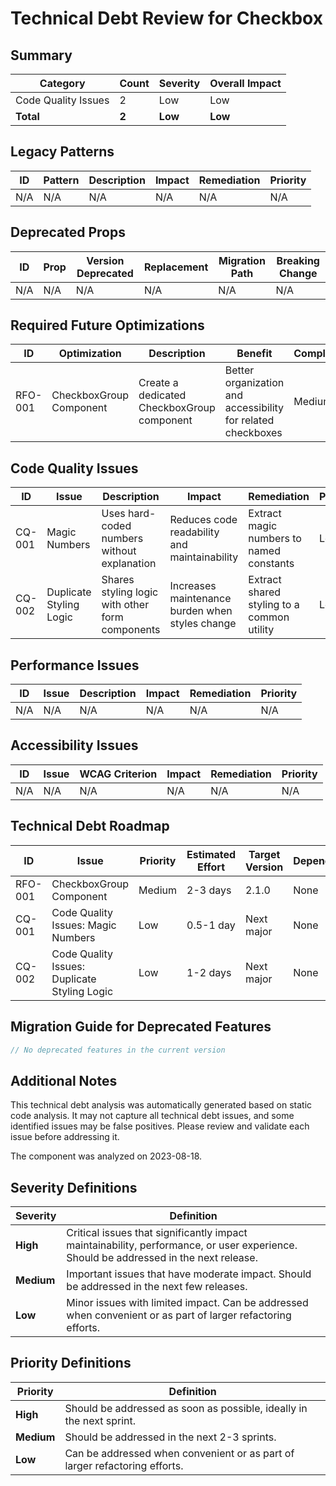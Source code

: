 # Technical Debt Review for Checkbox

## Summary

| Category | Count | Severity | Overall Impact |
|----------|-------|----------|----------------|
| Code Quality Issues | 2 | Low | Low |
| **Total** | **2** | **Low** | **Low** |

## Legacy Patterns

| ID | Pattern | Description | Impact | Remediation | Priority |
|----|---------|-------------|--------|-------------|----------|
| N/A | N/A | N/A | N/A | N/A | N/A |

## Deprecated Props

| ID | Prop | Version Deprecated | Replacement | Migration Path | Breaking Change |
|----|------|-------------------|-------------|----------------|----------------|
| N/A | N/A | N/A | N/A | N/A | N/A |

## Required Future Optimizations

| ID | Optimization | Description | Benefit | Complexity | Priority |
|----|--------------|-------------|---------|------------|----------|
| RFO-001 | CheckboxGroup Component | Create a dedicated CheckboxGroup component | Better organization and accessibility for related checkboxes | Medium | Medium |

## Code Quality Issues

| ID | Issue | Description | Impact | Remediation | Priority |
|----|-------|-------------|--------|-------------|----------|
| CQ-001 | Magic Numbers | Uses hard-coded numbers without explanation | Reduces code readability and maintainability | Extract magic numbers to named constants | Low |
| CQ-002 | Duplicate Styling Logic | Shares styling logic with other form components | Increases maintenance burden when styles change | Extract shared styling to a common utility | Low |

## Performance Issues

| ID | Issue | Description | Impact | Remediation | Priority |
|----|-------|-------------|--------|-------------|----------|
| N/A | N/A | N/A | N/A | N/A | N/A |

## Accessibility Issues

| ID | Issue | WCAG Criterion | Impact | Remediation | Priority |
|----|-------|----------------|--------|-------------|----------|
| N/A | N/A | N/A | N/A | N/A | N/A |

## Technical Debt Roadmap

| ID | Issue | Priority | Estimated Effort | Target Version | Dependencies |
|----|-------|----------|------------------|----------------|--------------|
| RFO-001 | CheckboxGroup Component | Medium | 2-3 days | 2.1.0 | None |
| CQ-001 | Code Quality Issues: Magic Numbers | Low | 0.5-1 day | Next major | None |
| CQ-002 | Code Quality Issues: Duplicate Styling Logic | Low | 1-2 days | Next major | None |

## Migration Guide for Deprecated Features

```jsx
// No deprecated features in the current version
```

## Additional Notes

This technical debt analysis was automatically generated based on static code analysis. It may not capture all technical debt issues, and some identified issues may be false positives. Please review and validate each issue before addressing it.

The component was analyzed on 2023-08-18.

## Severity Definitions

| Severity | Definition |
|----------|------------|
| **High** | Critical issues that significantly impact maintainability, performance, or user experience. Should be addressed in the next release. |
| **Medium** | Important issues that have moderate impact. Should be addressed in the next few releases. |
| **Low** | Minor issues with limited impact. Can be addressed when convenient or as part of larger refactoring efforts. |

## Priority Definitions

| Priority | Definition |
|----------|------------|
| **High** | Should be addressed as soon as possible, ideally in the next sprint. |
| **Medium** | Should be addressed in the next 2-3 sprints. |
| **Low** | Can be addressed when convenient or as part of larger refactoring efforts. |
